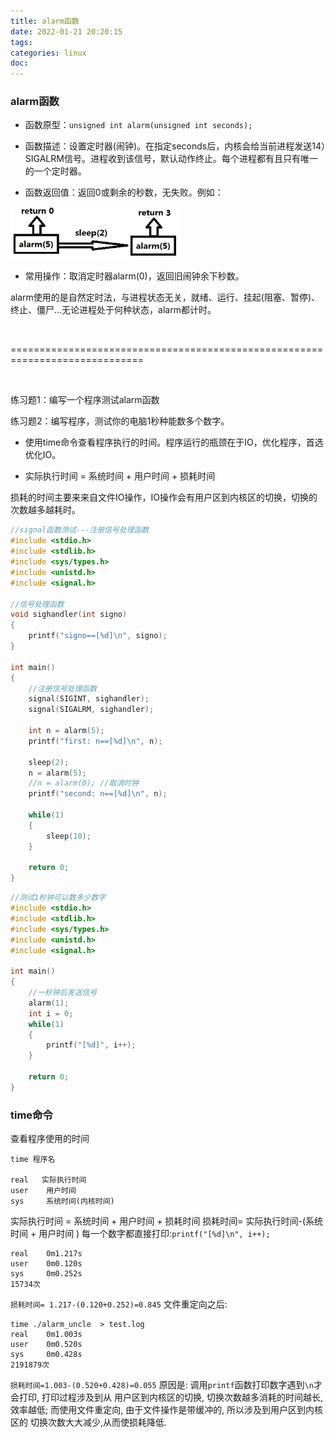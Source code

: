 ```yaml
---
title: alarm函数
date: 2022-01-21 20:20:15
tags:
categories: linux
doc:
---
```


### alarm函数

- 函数原型：`unsigned int alarm(unsigned int seconds); `

- 函数描述：设置定时器(闹钟)。在指定seconds后，内核会给当前进程发送14）SIGALRM信号。进程收到该信号，默认动作终止。每个进程都有且只有唯一的一个定时器。

- 函数返回值：返回0或剩余的秒数，无失败。例如：

![img](/images/javawz/wps5652.tmp.jpg) 

- 常用操作：取消定时器alarm(0)，返回旧闹钟余下秒数。

alarm使用的是自然定时法，与进程状态无关，就绪、运行、挂起(阻塞、暂停)、终止、僵尸...无论进程处于何种状态，alarm都计时。 

<br>

=============================================================================

<br>

练习题1：编写一个程序测试alarm函数

练习题2：编写程序，测试你的电脑1秒种能数多个数字。

- 使用time命令查看程序执行的时间。程序运行的瓶颈在于IO，优化程序，首选优化IO。

- 实际执行时间 = 系统时间 + 用户时间 + 损耗时间

损耗的时间主要来来自文件IO操作，IO操作会有用户区到内核区的切换，切换的次数越多越耗时。

```c
//signal函数测试---注册信号处理函数
#include <stdio.h>
#include <stdlib.h>
#include <sys/types.h>
#include <unistd.h>
#include <signal.h>

//信号处理函数
void sighandler(int signo)
{
	printf("signo==[%d]\n", signo);
}

int main()
{
	//注册信号处理函数
	signal(SIGINT, sighandler);
	signal(SIGALRM, sighandler);

	int n = alarm(5);
	printf("first: n==[%d]\n", n);

	sleep(2);
	n = alarm(5);
	//n = alarm(0); //取消时钟
	printf("second: n==[%d]\n", n);

	while(1)
	{
		sleep(10);
	}

	return 0;
}

```



```c
//测试1秒钟可以数多少数字
#include <stdio.h>
#include <stdlib.h>
#include <sys/types.h>
#include <unistd.h>
#include <signal.h>

int main()
{
    //一秒钟后发送信号
	alarm(1);
	int i = 0;
	while(1)
	{
		printf("[%d]", i++);
	}

	return 0;
}

```



### time命令

查看程序使用的时间

```
time 程序名

real   实际执行时间
user    用户时间
sys     系统时间(内核时间)
```

实际执行时间 = 系统时间 + 用户时间 + 损耗时间
损耗时间= 实际执行时间-(系统时间 + 用户时间 )
每一个数字都直接打印:`printf("[%d]\n", i++);`

```
real    0m1.217s
user    0m0.120s
sys     0m0.252s
15734次
```

`损耗时间= 1.217-(0.120+0.252)=0.845`
文件重定向之后:

```
time ./alarm_uncle  > test.log
real    0m1.003s
user    0m0.520s
sys     0m0.428s
2191879次
```

`损耗时间=1.003-(0.520+0.428)=0.055`
原因是: 调用`printf`函数打印数字遇到`\n`才会打印, 打印过程涉及到从
用户区到内核区的切换, 切换次数越多消耗的时间越长, 效率越低;
而使用文件重定向, 由于文件操作是带缓冲的, 所以涉及到用户区到内核区的
切换次数大大减少,从而使损耗降低.